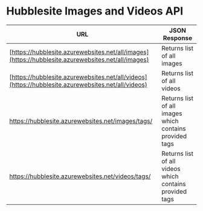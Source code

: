 # Hubblesite Images and Videos API


| URL | JSON Response |
| --- | --- |
| [https://hubblesite.azurewebsites.net/all/images](https://hubblesite.azurewebsites.net/all/images) | Returns list of all images |
| [https://hubblesite.azurewebsites.net/all/videos](https://hubblesite.azurewebsites.net/all/videos) | Returns list of all videos |
| [https://hubblesite.azurewebsites.net/images/tags/<tags>](https://hubblesite.azurewebsites.net/images/tags/<tags>) | Returns list of all images which contains provided tags |
| [https://hubblesite.azurewebsites.net/videos/tags/<tags>](https://hubblesite.azurewebsites.net/videos/tags/<tags>) | Returns list of all videos which contains provided tags |

